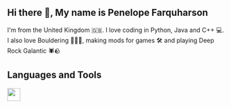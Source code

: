 ## Hi there 👋, My name is Penelope Farquharson 

I'm from the United Kingdom 🇬🇧. I love coding in Python, Java and C++ 💻. I also love Bouldering 🧗🏼‍♀️, making mods for games 🛠️ and playing Deep Rock Galantic 🕷️🪨

## Languages and Tools
<img align=left width=30 src="https://cdn.jsdelivr.net/gh/devicons/devicon@latest/icons/python/python-original.svg" />
          
